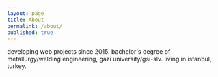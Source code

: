 ```yaml
---
layout: page
title: About
permalink: /about/
published: true
---
```


developing web projects since 2015.
bachelor's degree of metallurgy/welding engineering, gazi university/gsi-slv.
living in istanbul, turkey.
